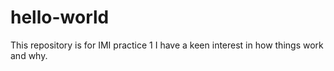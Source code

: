 # hello-world
This repository is for IMI practice 1
I have a keen interest in how things work and why.
